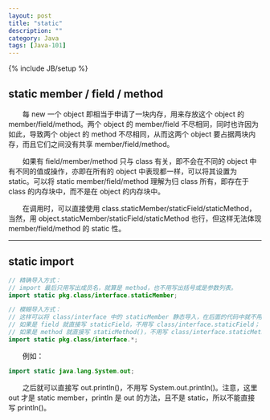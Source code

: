 ```yaml
---
layout: post
title: "static"
description: ""
category: Java
tags: [Java-101]
---
```

{% include JB/setup %}



## static member / field / method

　　每 new 一个 object 即相当于申请了一块内存，用来存放这个 object 的 member/field/method。两个 object 的 member/field 不尽相同，同时也许因为如此，导致两个 object 的 method 不尽相同，从而这两个 object 要占据两块内存，而且它们之间没有共享 member/field/method。  

　　如果有 field/member/method 只与 class 有关，即不会在不同的 object 中有不同的值或操作，亦即在所有的 object 中表现都一样，可以将其设置为 static。可以将 static member/field/method 理解为归 class 所有，即存在于 class 的内存块中，而不是在 object 的内存块中。  

　　在调用时，可以直接使用 class.staticMember/staticField/staticMethod，当然，用 object.staticMember/staticField/staticMethod 也行，但这样无法体现 member/field/method 的 static 性。

---

## static import

```java
// 精确导入方式：
// import 最后只用写出成员名，就算是 method，也不用写出括号或是参数列表。
import static pkg.class/interface.staticMember;  
```

```java
// 模糊导入方式：
// 这样可以将 class/interface 中的 staticMember 静态导入，在后面的代码中就不用写 class/interface.staticMember 这么麻烦，直接写 staticMember 了事。
// 如果是 field 就直接写 staticField，不用写 class/interface.staticField；
// 如果是 method 就直接写 staticMethod()，不用写 class/interface.staticMethod()。
import static pkg.class/interface.*;  
```

　　例如：

```java
import static java.lang.System.out;  
```

　　之后就可以直接写 out.println()，不用写 System.out.println()。注意，这里 out 才是 static member，println 是 out 的方法，且不是 static，所以不能直接写 println()。
